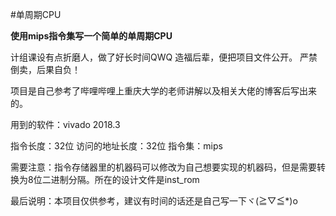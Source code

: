 #单周期CPU                 

**使用mips指令集写一个简单的单周期CPU**

计组课设有点折磨人，做了好长时间QWQ
造福后辈，便把项目文件公开。
严禁倒卖，后果自负！

项目是自己参考了哔哩哔哩上重庆大学的老师讲解以及相关大佬的博客后写出来的。

用到的软件：vivado 2018.3

指令长度：32位
访问的地址长度：32位
指令集：mips

需要注意：指令存储器里的机器码可以修改为自己想要实现的机器码，但是需要转换为8位二进制分隔。所在的设计文件是inst_rom

最后说明：本项目仅供参考，建议有时间的话还是自己写一下ヾ(≧▽≦*)o

